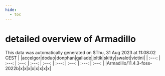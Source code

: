 ```yaml
---
hide:
  - toc
---
```


detailed overview of Armadillo
==============================


This data was automatically generated on $Thu, 31 Aug 2023 at 11:08:02 CEST
| |accelgor|doduo|donphan|gallade|joltik|skitty|swalot|victini|
| :---: | :---: | :---: | :---: | :---: | :---: | :---: | :---: | :---: |
|Armadillo/11.4.3-foss-2022b|x|x|x|x|x|x|x|x|
